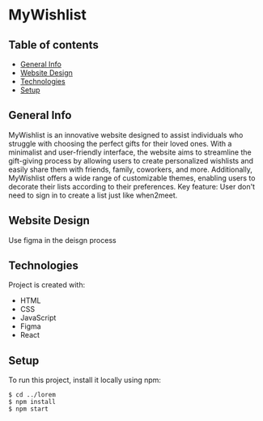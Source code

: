 # MyWishlist
## Table of contents
* [General Info](#general-info)
* [Website Design](#website-design)
* [Technologies](#technologies)
* [Setup](#setup)

## General Info
MyWishlist is an innovative website designed to assist individuals who struggle with choosing the perfect gifts for their loved ones. With a minimalist and user-friendly interface, the website aims to streamline the gift-giving process by allowing users to create personalized wishlists and easily share them with friends, family, coworkers, and more. Additionally, MyWishlist offers a wide range of customizable themes, enabling users to decorate their lists according to their preferences. 
Key feature: User don't need to sign in to create a list just like when2meet.
	
## Website Design
Use figma in the deisgn process

## Technologies
Project is created with:
* HTML
* CSS
* JavaScript
* Figma
* React
	
## Setup
To run this project, install it locally using npm:

```
$ cd ../lorem
$ npm install
$ npm start
```
